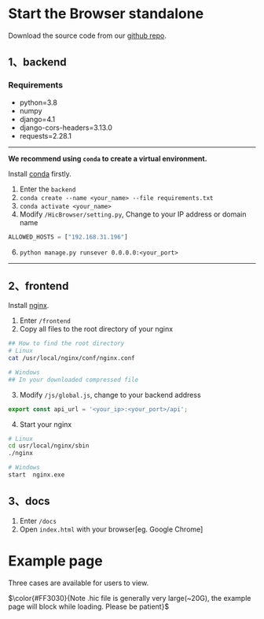 # Start the Browser standalone

Download the source code from our [github repo](https://github.com/NKUlpj/HiBrowser).

## 1、backend

### Requirements

* python=3.8
* numpy
* django=4.1
* django-cors-headers=3.13.0
* requests=2.28.1

---
<b>We recommend using `conda` to create a virtual environment.</b>

Install [conda](https://docs.conda.io/en/latest/miniconda.html) firstly. 

1. Enter the `backend`
2. `conda create --name <your_name> --file requirements.txt`
3. `conda activate <your_name>`
4. Modify `/HicBrowser/setting.py`, Change to your IP address or domain name
```python
ALLOWED_HOSTS = ["192.168.31.196"]
```
6. `python manage.py runsever 0.0.0.0:<your_port>`
---

## 2、frontend
Install [nginx](http://nginx.org/en/download.html).

1. Enter `/frontend`
2. Copy all files to the root directory of your nginx

```sh
## How to find the root directory
# Linux
cat /usr/local/nginx/conf/nginx.conf

# Windows
## In your downloaded compressed file
```

3. Modify `/js/global.js`, change to your backend address
```js
export const api_url = '<your_ip>:<your_port>/api';
```
4. Start your nginx
```sh
# Linux
cd usr/local/nginx/sbin
./nginx

# Windows 
start  nginx.exe
```

## 3、docs

1. Enter `/docs`
2. Open `index.html` with your browser[eg. Google Chrome]


# Example page
Three cases are available for users to view. 

$\color{#FF3030}{Note .hic file is generally very large(~20G), the example page will block while loading. Please be patient}$
